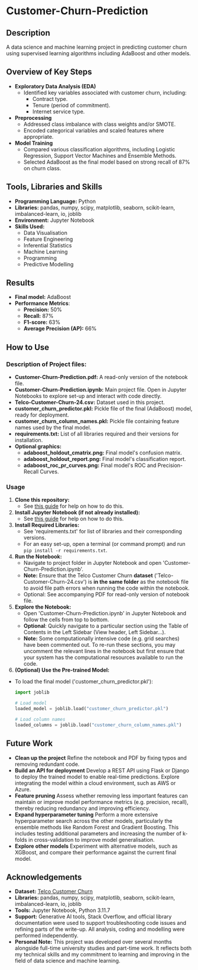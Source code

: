 # Customer-Churn-Prediction

## Description
A data science and machine learning project in predicting customer churn using supervised learning algorithms including AdaBoost and other models.

## Overview of Key Steps
- **Exploratory Data Analysis (EDA)**
  - Identified key variables associated with customer churn, including:
     - Contract type.
     - Tenure (period of commitment).
     - Internet service type.
- **Preprocessing**
  - Addressed class imbalance with class weights and/or SMOTE.
  - Encoded categorical variables and scaled features where appropriate.
- **Model Training**
  - Compared various classification algorithms, including Logistic Regression, Support Vector Machines and Ensemble Methods.
  - Selected AdaBoost as the final model based on strong recall of 87% on churn class.
 
## Tools, Libraries and Skills
- **Programming Language:** Python
- **Libraries:** pandas, numpy, scipy, matplotlib, seaborn, scikit-learn, imbalanced-learn, io, joblib
- **Environment:** Jupyter Notebook
- **Skills Used:**
  - Data Visualisation
  - Feature Engineering
  - Inferential Statistics
  - Machine Learning
  - Programming
  - Predictive Modelling
 
## Results
- **Final model:** AdaBoost
- **Performance Metrics**:
  - **Precision:** 50%
  - **Recall:** 87%
  - **F1-score:** 63%
  - **Average Precision (AP):** 66% 

## How to Use
### Description of Project files:
   - **Customer-Churn-Prediction.pdf:**
     A read-only version of the notebook file.
   - **Customer-Churn-Prediction.ipynb:**
     Main project file. Open in Jupyter Notebooks to explore set-up and interact with code directly.
   - **Telco-Customer-Churn-24.csv:**
     Dataset used in this project.
   - **customer_churn_predictor.pkl:**
     Pickle file of the final (AdaBoost) model, ready for deployment.
   - **customer_churn_column_names.pkl:**
     Pickle file containing feature names used by the final model.
   - **requirements.txt:**
     List of all libraries required and their versions for installation.
   - **Optional graphics:**
        - **adaboost_holdout_cmatrix.png:**
         Final model's confusion matrix.
        - **adaboost_holdout_report.png:**
         Final model's classification report.
        - **adaboost_roc_pr_curves.png:**
        Final model's ROC and Precision-Recall Curves.
### Usage
1. **Clone this repository:**
   - See [this guide](https://docs.github.com/en/repositories/creating-and-managing-repositories/cloning-a-repository) for help on how to do this.
2. **Install Jupyter Notebook (if not already installed):**
   - See [this guide](https://jupyter.org/install) for help on how to do this.
3. **Install Required Libraries:**
   - See 'requirements.txt' for list of libraries and their corresponding versions.
   - For an easy set-up, open a terminal (or command prompt) and run ```pip install -r requirements.txt```.
4. **Run the Notebook:**
   - Navigate to project folder in Jupyter Notebook and open 'Customer-Churn-Prediction.ipynb'.
   - **Note:** Ensure that the Telco Customer Churn **dataset** ('Telco-Customer-Churn-24.csv') is **in the same folder** as the notebook file to avoid file path errors when running the code within the notebook.
   - Optional: See accompanying PDF for read-only version of notebook file.
5. **Explore the Notebook:**
   - Open 'Customer-Churn-Prediction.ipynb' in Jupyter Notebook and follow the cells from top to bottom.
   - **Optional**: Quickly navigate to a particular section using the Table of Contents in the Left Sidebar (View header, Left Sidebar...).
   - **Note:** Some computationally intensive code (e.g. grid searches) have been commented out. To re-run these sections, you may uncomment the relevant lines in the notebook but first ensure that your system has the computational resources available to run the code.
6.  **(Optional) Use the Pre-trained Model:**
   - To load the final model ('customer_churn_predictor.pkl'):
     ```python
     import joblib

     # Load model
     loaded_model = joblib.load("customer_churn_predictor.pkl")

     # Load column names
     loaded_columns = joblib.load("customer_churn_column_names.pkl")
     ```

## Future Work
- **Clean up the project**
   Refine the notebook and PDF by fixing typos and removing redundant code.
- **Build an API for deployment**
   Develop a REST API using Flask or Django to deploy the trained model to enable real-time predictions. Explore integrating the model within a cloud environment, such as AWS or Azure.
- **Feature pruning**
   Assess whether removing less important features can maintain or improve model performance metrics (e.g. precision, recall), thereby reducing redundancy and improving efficiency.
- **Expand hyperparameter tuning**
   Perform a more extensive hyperparameter search across the other models, particularly the ensemble methods like Random Forest and Gradient Boosting. This includes testing additional parameters and increasing the number of k-folds in cross-validation to improve model generalisation.
- **Explore other models**
   Experiment with alternative models, such as XGBoost, and compare their performance against the current final model.

## Acknowledgements
- **Dataset:** [Telco Customer Churn](https://www.kaggle.com/datasets/blastchar/telco-customer-churn)
- **Libraries:** pandas, numpy, scipy, matplotlib, seaborn, scikit-learn, imbalanced-learn, io, joblib
- **Tools:** Jupyter Notebook, Python 3.11.7
- **Support:** Generative AI tools, Stack Overflow, and official library documentation were used to support troubleshooting code issues and refining parts of the write-up. All analysis, coding and modelling were performed independently.
- **Personal Note:** This project was developed over several months alongside full-time university studies and part-time work. It reflects both my technical skills and my commitment to learning and improving in the field of data science and machine learning.
